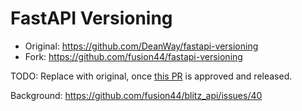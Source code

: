 # FastAPI Versioning

* Original: https://github.com/DeanWay/fastapi-versioning 
* Fork: https://github.com/fusion44/fastapi-versioning

TODO: Replace with original, once [this PR](https://github.com/DeanWay/fastapi-versioning/pull/59) is approved and released.

Background:
https://github.com/fusion44/blitz_api/issues/40